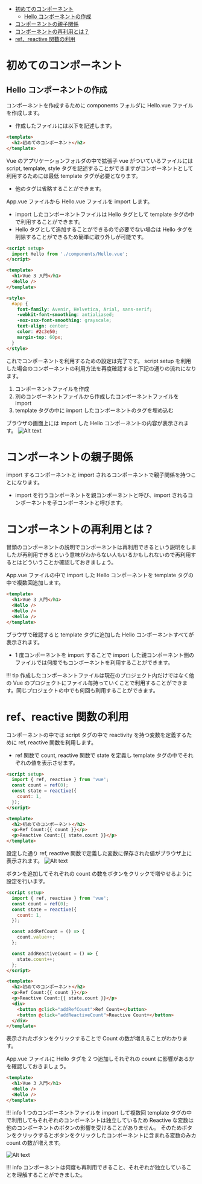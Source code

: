 - [初めてのコンポーネント](#初めてのコンポーネント)
  - [Hello コンポーネントの作成](#hello-コンポーネントの作成)
- [コンポーネントの親子関係](#コンポーネントの親子関係)
- [コンポーネントの再利用とは？](#コンポーネントの再利用とは)
- [ref、reactive 関数の利用](#refreactive-関数の利用)

# 初めてのコンポーネント
## Hello コンポーネントの作成
コンポーネントを作成するために components フォルダに Hello.vue ファイルを作成します。
- 作成したファイルには以下を記述します。
```html
<template>
  <h2>初めてのコンポーネント</h2>
</template>
```
Vue のアプリケーションフォルダの中で拡張子 vue がついているファイルには script, template, style タグを記述することができますがコンポーネントとして利用するためには最低 template タグが必要となります。
- 他のタグは省略することができます。

App.vue ファイルから Hello.vue ファイルを import します。
- import したコンポーネントファイルは Hello タグとして template タグの中で利用することができます。
- Hello タグとして追加することができるので必要でない場合は Hello タグを削除することができるため簡単に取り外しが可能です。
```html
<script setup>
  import Hello from './components/Hello.vue';
</script>

<template>
  <h1>Vue 3 入門</h1>
  <Hello />
</template>

<style>
  #app {
    font-family: Avenir, Helvetica, Arial, sans-serif;
    -webkit-font-smoothing: antialiased;
    -moz-osx-font-smoothing: grayscale;
    text-align: center;
    color: #2c3e50;
    margin-top: 60px;
  }
</style>
```
これでコンポーネントを利用するための設定は完了です。
script setup を利用した場合のコンポーネントの利用方法を再度確認すると下記の通りの流れになります。
1. コンポーネントファイルを作成
2. 別のコンポーネントファイルから作成したコンポーネントファイルを import
3. template タグの中に import したコンポーネントのタグを埋め込む

ブラウザの画面上には import した Hello コンポーネントの内容が表示されます。
![Alt text](https://reffect.co.jp/images/vue/vue-js-components/vue-3-components-1-1024x649.webp)

# コンポーネントの親子関係
import するコンポーネントと import されるコンポーネントで親子関係を持つことになります。
- import を行うコンポーネントを親コンポーネントと呼び、import されるコンポーネントを子コンポーネントと呼びます。

# コンポーネントの再利用とは？
冒頭のコンポーネントの説明でコンポーネントは再利用できるという説明をしましたが再利用できるという意味がわからない人もいるかもしれないので再利用するとはどういうことか確認しておきましょう。

App.vue ファイルの中で import した Hello コンポーネントを template タグの中で複数回追加します。
```html
<template>
  <h1>Vue 3 入門</h1>
  <Hello />
  <Hello />
  <Hello />
</template>
```
ブラウザで確認すると template タグに追加した Hello コンポーネントすべてが表示されます。
- 1 度コンポーネントを import することで import した親コンポーネント側のファイルでは何度でもコンポーネントを利用することができます。

!!! tip 作成したコンポーネントファイルは現在のプロジェクト内だけではなく他の Vue のプロジェクトにファイル毎持っていくことで利用することができます。同じプロジェクトの中でも何回も利用することができます。

# ref、reactive 関数の利用
コンポーネントの中では script タグの中で reactivity を持つ変数を定義するために ref, reactive 関数を利用します。
- ref 関数で count, reactive 関数で state を定義し template タグの中でそれぞれの値を表示させます。
```html
<script setup>
  import { ref, reactive } from 'vue';
  const count = ref(0);
  const state = reactive({
    count: 1,
  });
</script>

<template>
  <h2>初めてのコンポーネント</h2>
  <p>Ref Count:{{ count }}</p>
  <p>Reactive Count:{{ state.count }}</p>
</template>
```
設定した通り ref, reactive 関数で定義した変数に保存された値がブラウザ上に表示されます。
![Alt text](https://reffect.co.jp/images/vue/vue-js-components/vue-3-components-3-1024x649.webp)

ボタンを追加してそれぞれの count の数をボタンをクリックで増やせるように設定を行います。
```html
<script setup>
  import { ref, reactive } from 'vue';
  const count = ref(0);
  const state = reactive({
    count: 1,
  });

  const addRefCount = () => {
    count.value++;
  };

  const addReactiveCount = () => {
    state.count++;
  };
</script>

<template>
  <h2>初めてのコンポーネント</h2>
  <p>Ref Count:{{ count }}</p>
  <p>Reactive Count:{{ state.count }}</p>
  <div>
    <button @click="addRefCount">Ref Count+</button>
    <button @click="addReactiveCount">Reactive Count+</button>
  </div>
</template>
```
表示されたボタンをクリックすることで Count の数が増えることがわかります。

App.vue ファイルに Hello タグを 2 つ追加しそれぞれの count に影響があるかを確認しておきましょう。
```html
<template>
  <h1>Vue 3 入門</h1>
  <Hello />
  <Hello />
</template>
```
!!! info 1 つのコンポーネントファイルを import して複数回 template タグの中で利用してもそれぞれのコンポーネントは独立しているため Reactive な変数は他のコンポーネントのボタンの影響を受けることがありません。
    そのためボタンをクリックするとボタンをクリックしたコンポーネントに含まれる変数のみカ count の数が増えます。

![Alt text](https://reffect.co.jp/images/vue/vue-js-components/vue-3-components-5-1024x687.webp)

!!! info コンポーネントは何度も再利用できること、それぞれが独立していることを理解することができました。






